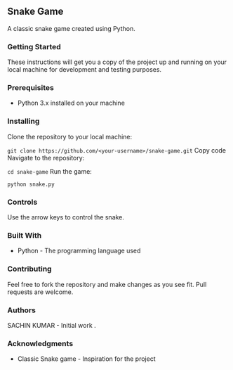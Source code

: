 
## **Snake Game**
A classic snake game created using Python.

### **Getting Started**
These instructions will get you a copy of the project up and running on your local machine for development and testing purposes.

### **Prerequisites**
* Python 3.x installed on your machine
### **Installing**
Clone the repository to your local machine:


`git clone https://github.com/<your-username>/snake-game.git` Copy code
Navigate to the repository:


`cd snake-game`
Run the game:


`python snake.py`
### **Controls**
Use the arrow keys to control the snake.

### **Built With**
* Python - The programming language used
### **Contributing**
Feel free to fork the repository and make changes as you see fit. Pull requests are welcome.

### **Authors**
SACHIN KUMAR - Initial work
.

### **Acknowledgments**
* Classic Snake game - Inspiration for the project
